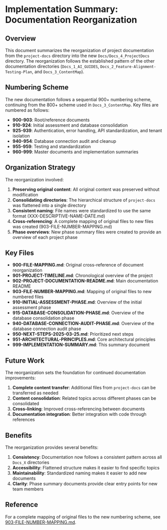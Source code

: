 # Implementation Summary: Documentation Reorganization

## Overview

This document summarizes the reorganization of project documentation from the `project-docs` directory into the new `Docs/Docs_4_ProjectDocs` directory. The reorganization follows the established pattern of the other documentation directories (`Docs_1_AI_GUIDES`, `Docs_2_Feature-Alignment-Testing-Plan`, and `Docs_3_ContentMap`).

## Numbering Scheme

The new documentation follows a sequential 900+ numbering scheme, continuing from the 800+ scheme used in `Docs_3_ContentMap`. Key files are numbered as follows:

- **900-903**: Root/reference documents
- **910-924**: Initial assessment and database consolidation
- **925-939**: Authentication, error handling, API standardization, and tenant isolation
- **940-954**: Database connection audit and cleanup
- **955-959**: Testing and standardization
- **960-999**: Master documents and implementation summaries

## Organization Strategy

The reorganization involved:

1. **Preserving original content**: All original content was preserved without modification
2. **Consolidating directories**: The hierarchical structure of `project-docs` was flattened into a single directory
3. **Consistent naming**: File names were standardized to use the same format (XXX-DESCRIPTIVE-NAME-DATE.md)
4. **Cross-referencing**: A complete mapping of original files to new files was created (903-FILE-NUMBER-MAPPING.md)
5. **Phase overviews**: New phase summary files were created to provide an overview of each project phase

## Key Files

- **900-FILE-MAPPING.md**: Original cross-reference of document reorganization
- **901-PROJECT-TIMELINE.md**: Chronological overview of the project
- **902-PROJECT-DOCUMENTATION-README.md**: Main documentation README
- **903-FILE-NUMBER-MAPPING.md**: Mapping of original files to new numbered files
- **910-INITIAL-ASSESSMENT-PHASE.md**: Overview of the initial assessment phase
- **915-DATABASE-CONSOLIDATION-PHASE.md**: Overview of the database consolidation phase
- **940-DATABASE-CONNECTION-AUDIT-PHASE.md**: Overview of the database connection audit phase
- **950-NEXT-STEPS-2025-03-25.md**: Prioritized next steps
- **951-ARCHITECTURAL-PRINCIPLES.md**: Core architectural principles
- **999-IMPLEMENTATION-SUMMARY.md**: This summary document

## Future Work

The reorganization sets the foundation for continued documentation improvements:

1. **Complete content transfer**: Additional files from `project-docs` can be transferred as needed
2. **Content consolidation**: Related topics across different phases can be consolidated
3. **Cross-linking**: Improved cross-referencing between documents
4. **Documentation integration**: Better integration with code through references

## Benefits

The reorganization provides several benefits:

1. **Consistency**: Documentation now follows a consistent pattern across all `Docs_X` directories
2. **Accessibility**: Flattened structure makes it easier to find specific topics
3. **Maintainability**: Standardized naming makes it easier to add new documents
4. **Clarity**: Phase summary documents provide clear entry points for new team members

## Reference

For a complete mapping of original files to the new numbering scheme, see [903-FILE-NUMBER-MAPPING.md](./903-FILE-NUMBER-MAPPING.md).
